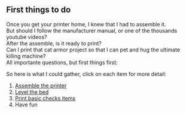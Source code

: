 ## First things to do

Once you get your printer home, I knew that I had to assemble it.  
But should I follow the manufacturer manual, or one of the thousands youtube videos?  
After the assemble, is it ready to print?  
Can I print that cat armor project so that I can pet and hug the ultimate killing machine?  
All importante questions, but first things first:  

So here is what I could gather, click on each item for more detail:  

1. [Assemble the printer](https://duducosta.github.io/3dPrinting/firstThings/firstAssemble)
2. [Level the bed](https://duducosta.github.io/3dPrinting/firstThings/FirstLevel)
3. [Print basic checks items](https://duducosta.github.io/3dPrinting/firstThings/firstPrint)
4. Have fun